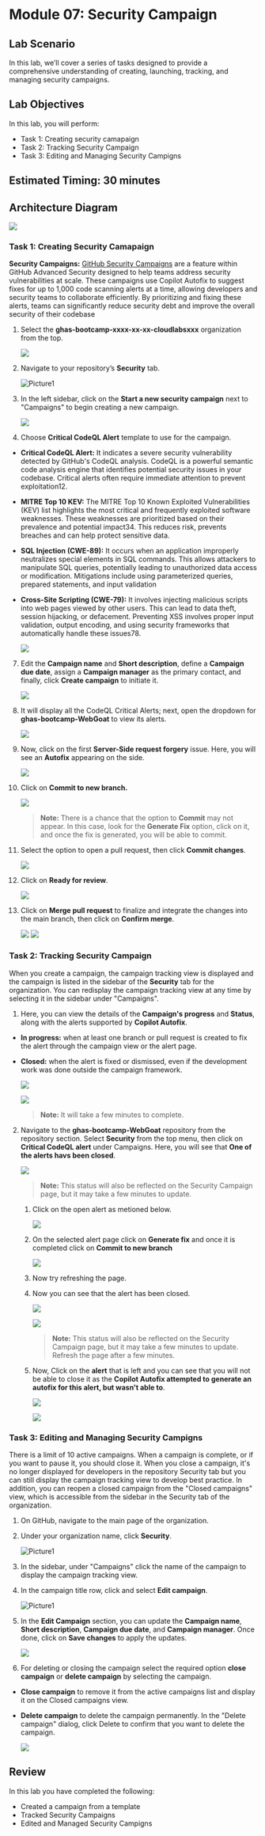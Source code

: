 # Module 07: Security Campaign

## Lab Scenario

 In this lab, we’ll cover a series of tasks designed to provide a comprehensive understanding of creating, launching, tracking, and managing security campaigns.

## Lab Objectives
In this lab, you will perform:

- Task 1: Creating security camapaign
- Task 2: Tracking Security Campaign
- Task 3: Editing and Managing Security Campigns

## Estimated Timing: 30 minutes

## Architecture Diagram

   ![](../images/seccamp16.png)

### Task 1: Creating Security Camapaign

**Security Campaigns:** [GitHub Security Campaigns](https://docs.github.com/ja/enterprise-cloud@latest/code-security/code-scanning/managing-code-scanning-alerts/fixing-alerts-in-security-campaign) are a feature within GitHub Advanced Security designed to help teams address security vulnerabilities at scale. These campaigns use Copilot Autofix to suggest fixes for up to 1,000 code scanning alerts at a time, allowing developers and security teams to collaborate efficiently. By prioritizing and fixing these alerts, teams can significantly reduce security debt and improve the overall security of their codebase

1. Select the **ghas-bootcamp-xxxx-xx-xx-cloudlabsxxx** organization from the top.

   ![](../images/a41.png)

1. Navigate to your repository’s **Security** tab.

   ![Picture1](../images/security-tabat.png)

1. In the left sidebar, click on the **Start a new security campaign** next to "Campaigns" to begin creating a new campaign.

    ![](../images/securitycampaign1.png)

1. Choose **Critical CodeQL Alert** template to use for the campaign.

- **Critical CodeQL Alert:** It indicates a severe security vulnerability detected by GitHub's CodeQL analysis. CodeQL is a powerful semantic code analysis engine that identifies potential security issues in your codebase. Critical alerts often require immediate attention to prevent exploitation12.

- **MITRE Top 10 KEV:** The MITRE Top 10 Known Exploited Vulnerabilities (KEV) list highlights the most critical and frequently exploited software weaknesses. These weaknesses are prioritized based on their prevalence and potential impact34. This reduces risk, prevents breaches and can help protect sensitive data.

- **SQL Injection (CWE-89):** It occurs when an application improperly neutralizes special elements in SQL commands. This allows attackers to manipulate SQL queries, potentially leading to unauthorized data access or modification. Mitigations include using parameterized queries, prepared statements, and input validation

- **Cross-Site Scripting (CWE-79):** It involves injecting malicious scripts into web pages viewed by other users. This can lead to data theft, session hijacking, or defacement. Preventing XSS involves proper input validation, output encoding, and using security frameworks that automatically handle these issues78.

    ![](../images/template2.png)

7. Edit the **Campaign name** and **Short description**, define a **Campaign due date**, assign a **Campaign manager** as the primary contact, and finally, click **Create campaign** to initiate it.

    ![](../images/seccamp1a.png)

8. It will display all the CodeQL Critical Alerts; next, open the dropdown for **ghas-bootcamp-WebGoat** to view its alerts.

    ![](../images/a42a.png)

1. Now, click on the first **Server-Side request forgery** issue. Here, you will see an **Autofix** appearing on the side.

    ![](../images/a42b.png)

1. Click on **Commit to new branch.**

    ![](../images/a42c.png)

   >**Note:** There is a chance that the option to **Commit** may not appear. In this case, look for the **Generate Fix** option, click on it, and once the fix is generated, you will be able to commit.

10. Select the option to open a pull request, then click **Commit changes**.

    ![](../images/seccamp4a.png)

11. Click on **Ready for review**.

    ![](../images/seccamp5a.png)

12. Click on **Merge pull request** to finalize and integrate the changes into the main branch, then click on **Confirm merge**.

    ![](../images/seccamp6a.png)
    ![](../images/seccamp7a.png)

### Task 2: Tracking Security Campaign

When you create a campaign, the campaign tracking view is displayed and the campaign is listed in the sidebar of the **Security** tab for the organization. You can redisplay the campaign tracking view at any time by selecting it in the sidebar under "Campaigns".

1. Here, you can view the details of the **Campaign's progress** and **Status**, along with the alerts supported by **Copilot Autofix**.

- **In progress:** when at least one branch or pull request is created to fix the alert through the campaign view or the alert page.
- **Closed:** when the alert is fixed or dismissed, even if the development work was done outside the campaign framework.

   ![](../images/a54a.png)

   ![](../images/a54b.png)

   >**Note:** It will take a few minutes to complete.

2. Navigate to the **ghas-bootcamp-WebGoat** repository from the repository section. Select **Security** from the top menu, then click on **Critical CodeQL alert** under Campaigns. Here, you will see that **One of the alerts havs been closed**.

   ![](../images/a47.png)

   > **Note:** This status will also be reflected on the Security Campaign page, but it may take a few minutes to update.

      1. Click on the open alert as metioned below.

         ![](../images/a48.png)

      1. On the selected alert page click on **Generate fix** and once it is completed click on **Commit to new branch**

         ![](../images/a49a.png)

      1. Now try refreshing the page.

      1. Now you can see that the alert has been closed.

         ![](../images/a51a.png)

         ![](../images/a51.png)

         > **Note:** This status will also be reflected on the Security Campaign page, but it may take a few minutes to update. Refresh the page after a few minutes.

      1. Now, Click on the **alert** that is left and you can see that you will not be able to close it as the **Copilot Autofix attempted to generate an autofix for this alert, but wasn't able to**. 

         ![](../images/a52.png)

         ![](../images/a53a.png)

### Task 3: Editing and Managing Security Campigns

There is a limit of 10 active campaigns. When a campaign is complete, or if you want to pause it, you should close it. When you close a campaign, it's no longer displayed for developers in the repository Security tab but you can still display the campaign tracking view to develop best practice. In addition, you can reopen a closed campaign from the "Closed campaigns" view, which is accessible from the sidebar in the Security tab of the organization.

1. On GitHub, navigate to the main page of the organization.

1. Under your organization name, click **Security**.

   ![Picture1](../images/security-tabat.png)

1. In the sidebar, under "Campaigns" click the name of the campaign to display the campaign tracking view.

1. In the campaign title row, click and select **Edit campaign**.

   ![Picture1](../images/security-tabata.png)

1. In the **Edit Campaign** section, you can update the **Campaign name**, **Short description**, **Campaign due date**, and **Campaign manager**. Once done, click on **Save changes** to apply the updates.

   ![](../images/seccamp10.png)

1. For deleting or closing the campaign select the required option **close campaign** or **delete campaign** by selecting the campaign.

- **Close campaign** to remove it from the active campaigns list and display it on the Closed campaigns view.
- **Delete campaign** to delete the campaign permanently. In the "Delete campaign" dialog, click Delete to confirm that you want to delete the campaign.

   ![](../images/seccamp11a.png)

## Review
In this lab you have completed the following:

- Created a campaign from a template
- Tracked Security Campaigns
- Edited and Managed Security Campigns
